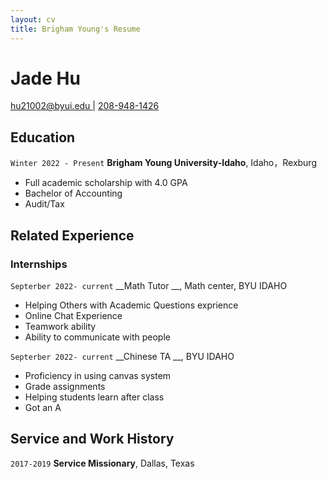 ```yaml
---
layout: cv
title: Brigham Young's Resume
---
```

# Jade Hu

<div id="webaddress">
<a href="datascience@byui.edu">hu21002@byui.edu </a>
| <a href="https://byuidatascience.github.io/development.html">208-948-1426</a>

</div>

<!-- https://www.monique.tech/the-art-of-markdown -->

## Education

`Winter 2022 - Present`
__Brigham Young University-Idaho__, Idaho，Rexburg

- Full academic scholarship with 4.0 GPA
- Bachelor of Accounting
- Audit/Tax



## Related Experience

### Internships

`Septerber 2022- current`
__Math Tutor __, Math center, BYU IDAHO 

- Helping Others with Academic Questions exprience
- Online Chat Experience
- Teamwork ability
- Ability to communicate with people


`Septerber 2022- current`
__Chinese TA __, BYU IDAHO

- Proficiency in using canvas system
- Grade assignments 
- Helping students learn after class
- Got an A


## Service and Work History


`2017-2019`
__Service Missionary__, Dallas, Texas


<!-- ### Footer

Last updated: May 2013 -->


